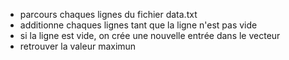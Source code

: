 - parcours chaques lignes du fichier data.txt
- additionne chaques lignes tant que la ligne n'est pas vide
- si la ligne est vide, on crée une nouvelle entrée dans le vecteur
- retrouver la valeur maximun

